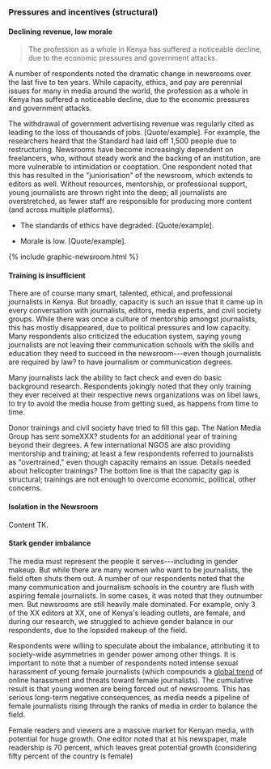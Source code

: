 ### Pressures and incentives (structural)

#### Declining revenue, low morale

<blockquote class="floatLeft">
  <p>The profession as a whole in Kenya has suffered a noticeable decline, due to the economic pressures and government attacks.</p>
</blockquote>

A number of respondents noted the dramatic change in newsrooms over the last five to ten years. While capacity, ethics, and pay are perennial issues for many in media around the world, the profession as a whole in Kenya has suffered a noticeable decline, due to the economic pressures and government attacks.

The withdrawal of government advertising revenue was regularly cited as leading to the loss of thousands of jobs. [Quote/example]. For example, the researchers heard that the Standard had laid off 1,500 people due to restructuring. Newsrooms have become increasingly dependent on freelancers, who, without steady work and the backing of an institution, are more vulnerable to intimidation or cooptation. One respondent noted that this has resulted in the "juniorisation" of the newsroom, which extends to editors as well. Without resources, mentorship, or professional support, young journalists are thrown right into the deep; all journalists are overstretched, as fewer staff are responsible for producing more content (and across multiple platforms).

- The standards of ethics have degraded. [Quote/example].

- Morale is low. [Quote/example].

<div class="fullWidth">
  {% include graphic-newsroom.html %}
</div>

#### Training is insufficient

There are of course many smart, talented, ethical, and professional journalists in Kenya. But broadly, capacity is such an issue that it came up in every conversation with journalists, editors, media experts, and civil society groups. While there was once a culture of mentorship amongst journalists, this has mostly disappeared, due to political pressures and low capacity. Many respondents also criticized the education system, saying young journalists are not leaving their communication schools with the skills and education they need to succeed in the newsroom---even though journalists are required by law? to have journalism or communication degrees.

Many journalists lack the ability to fact check and even do basic background research. Respondents jokingly noted that they only training they ever received at their respective news organizations was on libel laws, to try to avoid the media house from getting sued, as happens from time to time.

Donor trainings and civil society have tried to fill this gap. The Nation Media Group has sent someXXX? students for an additional year of training beyond their degrees. A few international NGOS are also providing mentorship and training; at least a few respondents referred to journalists as "overtrained," even though capacity remains an issue. Details needed about helicopter trainings? The bottom line is that the capacity gap is structural; trainings are not enough to overcome economic, political, other concerns.

#### Isolation in the Newsroom

Content TK.

#### Stark gender imbalance

The media must represent the people it serves---including in gender makeup. But while there are many women who want to be journalists, the field often shuts them out. A number of our respondents noted that the many communication and journalism schools in the country are flush with aspiring female journalists. In some cases, it was noted that they outnumber men. But newsrooms are still heavily male dominated. For example, only 3 of the XX editors at XX, one of Kenya's leading outlets, are female, and during our research, we struggled to achieve gender balance in our respondents, due to the lopsided makeup of the field.

Respondents were willing to speculate about the imbalance, attributing it to society-wide asymmetries in gender power among other things. It is important to note that a number of respondents noted intense sexual harassment of young female journalists (which compounds a [global trend](https://ijnet.org/en/blog/how-newsrooms-can-fight-online-harassment-targeting-female-journalists) of online harassment and threats toward female journalists). The cumulative result is that young women are being forced out of newsrooms. This has serious long-term negative consequences, as media needs a pipeline of female journalists rising through the ranks of media in order to balance the field.

Female readers and viewers are a massive market for Kenyan media, with potential for huge growth. One editor noted that at his newspaper, male readership is 70 percent, which leaves great potential growth (considering fifty percent of the country is female)
